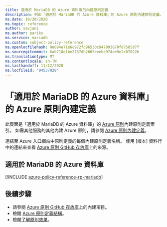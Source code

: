 ```yaml
---
title: 適用於 MariaDB 的 Azure 資料庫的內建原則定義
description: 列出「適用於 MariaDB 的 Azure 資料庫」的 Azure 原則內建原則定義。 這些內建原則定義提供管理 Azure 資源的常見方法。
ms.date: 10/20/2020
ms.topic: reference
author: savjani
ms.author: pariks
ms.service: mariadb
ms.custom: subject-policy-reference
ms.openlocfilehash: 0e094e71e6c972fc96530c947093670f87585d7f
ms.sourcegitcommit: 6ab718e1be2767db2605eeebe974ee9e2c07022b
ms.translationtype: MT
ms.contentlocale: zh-TW
ms.lasthandoff: 11/12/2020
ms.locfileid: "94537028"
---
```

# <a name="azure-policy-built-in-definitions-for-azure-database-for-mariadb"></a>「適用於 MariaDB 的 Azure 資料庫」的 Azure 原則內建定義

此頁面是「適用於 MariaDB 的 Azure 資料庫」的 [Azure 原則](../governance/policy/overview.md)內建原則定義索引。 如需其他服務的其他內建 Azure 原則，請參閱 [Azure 原則內建定義](../governance/policy/samples/built-in-policies.md)。

連結至 Azure 入口網站中原則定義的每個內建原則定義名稱。 使用 [版本] 資料行中的連結來查看 [Azure 原則 GitHub 存放庫](https://github.com/Azure/azure-policy)上的來源。

## <a name="azure-database-for-mariadb"></a>適用於 MariaDB 的 Azure 資料庫

[!INCLUDE [azure-policy-reference-rp-mariadb](../../includes/policy/reference/byrp/microsoft.dbformariadb.md)]

## <a name="next-steps"></a>後續步驟

- 請參閱 [Azure 原則 GitHub 存放庫](https://github.com/Azure/azure-policy)上的內建項目。
- 檢閱 [Azure 原則定義結構](../governance/policy/concepts/definition-structure.md)。
- 檢閱[了解原則效果](../governance/policy/concepts/effects.md)。
